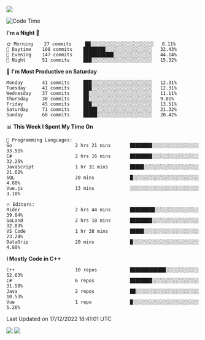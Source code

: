 ![](https://komarev.com/ghpvc/?username=lilpidgey&color=red)
<!--START_SECTION:waka-->
![Code Time](http://img.shields.io/badge/Code%20Time-1%2C422%20hrs%2054%20mins-blue)

**I'm a Night 🦉** 

```text
🌞 Morning    27 commits     ██░░░░░░░░░░░░░░░░░░░░░░░   8.11% 
🌆 Daytime    108 commits    ████████░░░░░░░░░░░░░░░░░   32.43% 
🌃 Evening    147 commits    ███████████░░░░░░░░░░░░░░   44.14% 
🌙 Night      51 commits     ███░░░░░░░░░░░░░░░░░░░░░░   15.32%

```
📅 **I'm Most Productive on Saturday** 

```text
Monday       41 commits     ███░░░░░░░░░░░░░░░░░░░░░░   12.31% 
Tuesday      41 commits     ███░░░░░░░░░░░░░░░░░░░░░░   12.31% 
Wednesday    37 commits     ██░░░░░░░░░░░░░░░░░░░░░░░   11.11% 
Thursday     30 commits     ██░░░░░░░░░░░░░░░░░░░░░░░   9.01% 
Friday       45 commits     ███░░░░░░░░░░░░░░░░░░░░░░   13.51% 
Saturday     71 commits     █████░░░░░░░░░░░░░░░░░░░░   21.32% 
Sunday       68 commits     █████░░░░░░░░░░░░░░░░░░░░   20.42%

```


📊 **This Week I Spent My Time On** 

```text
💬 Programming Languages: 
Go                       2 hrs 21 mins       ████████░░░░░░░░░░░░░░░░░   33.51% 
C#                       2 hrs 16 mins       ████████░░░░░░░░░░░░░░░░░   32.25% 
JavaScript               1 hr 31 mins        █████░░░░░░░░░░░░░░░░░░░░   21.62% 
SQL                      20 mins             █░░░░░░░░░░░░░░░░░░░░░░░░   4.88% 
Vue.js                   13 mins             ░░░░░░░░░░░░░░░░░░░░░░░░░   3.18%

🔥 Editors: 
Rider                    2 hrs 44 mins       █████████░░░░░░░░░░░░░░░░   39.04% 
GoLand                   2 hrs 18 mins       ████████░░░░░░░░░░░░░░░░░   32.83% 
VS Code                  1 hr 38 mins        █████░░░░░░░░░░░░░░░░░░░░   23.24% 
DataGrip                 20 mins             █░░░░░░░░░░░░░░░░░░░░░░░░   4.88%

```

**I Mostly Code in C++** 

```text
C++                      10 repos            █████████████░░░░░░░░░░░░   52.63% 
C#                       6 repos             ████████░░░░░░░░░░░░░░░░░   31.58% 
Java                     2 repos             ██░░░░░░░░░░░░░░░░░░░░░░░   10.53% 
Vue                      1 repo              █░░░░░░░░░░░░░░░░░░░░░░░░   5.26%

```



 Last Updated on 17/12/2022 18:41:01 UTC
<!--END_SECTION:waka-->
![](https://hit.yhype.me/github/profile?user_id=42968544)
![](https://komarev.com/ghpvc/?lilpidgey)

